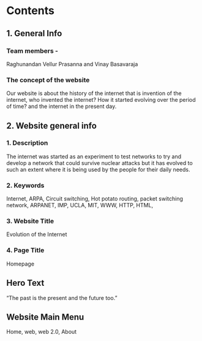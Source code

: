 # Contents
## 1. General Info
### Team members - 
Raghunandan Vellur Prasanna and Vinay Basavaraja
### The concept of the website
Our website is about the history of the internet that is invention of the internet, who invented the internet?  How it started evolving over the period of time? and the internet in the present day. 
## 2. Website general info
### 1.	Description
The internet was started as an experiment to test networks to try and develop a network that could survive nuclear attacks but it has evolved to such an extent where it is being used by the people for their daily needs. 
### 2.  Keywords
Internet, ARPA, Circuit switching, Hot potato routing, packet switching network, ARPANET, IMP, UCLA, MIT, WWW, HTTP, HTML, 
### 3. Website Title
Evolution of the Internet
### 4.	Page Title
Homepage
## Hero Text
“The past is the present and the future too.”
## Website Main Menu
Home, web, web 2.0, About


